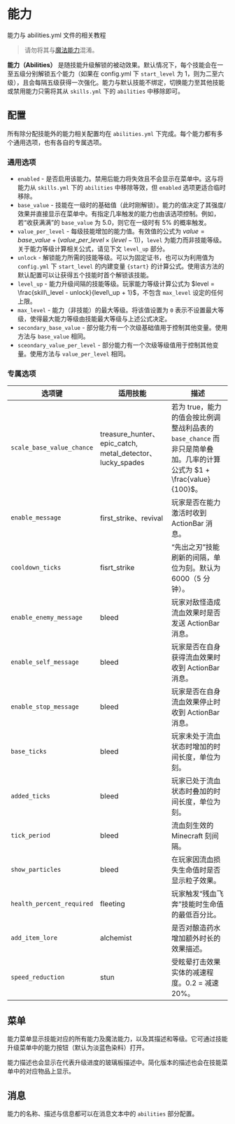 # 能力

能力与 abilities.yml 文件的相关教程

> 请勿将其与[魔法能力](mana-abilities.md)混淆。

**能力（Abilities）** 是随技能升级解锁的被动效果。默认情况下，每个技能会在一至五级分别解锁五个能力（如果在 config.yml 下 `start_level` 为 1，则为二至六级），且会每隔五级获得一次强化。能力与默认技能不绑定，切换能力至其他技能或禁用能力只需将其从 `skills.yml` 下的 `abilities` 中移除即可。

## 配置

所有除分配技能外的能力相关配置均在 `abilities.yml` 下完成。每个能力都有多个通用选项，也有各自的专属选项。

### 通用选项

* `enabled` - 是否启用该能力。禁用后能力将失效且不会显示在菜单中。这与将能力从 `skills.yml` 下的 `abilities` 中移除等效，但 `enabled` 选项更适合临时移除。
* `base_value` - 技能在一级时的基础值（此时刚解锁）。能力的值决定了其强度/效果并直接显示在菜单中。有指定几率触发的能力也由该选项控制。例如，若“收获满满”的 `base_value` 为 5.0，则它在一级时有 5% 的概率触发。
* `value_per_level` - 每级技能增加的能力值。有效值的公式为 $value = base\_value + (value\_per\_level \times (level - 1))$，`level` 为能力而非技能等级。关于能力等级计算相关公式，请见下文 `level_up` 部分。
* `unlock` - 解锁能力所需的技能等级。可以为固定证书，也可以为利用值为`config.yml` 下 `start_level` 的内建变量 `{start}` 的计算公式。使用该方法的默认配置可以让获得五个技能时首个解锁该技能。
* `level_up` - 能力升级间隔的技能等级。玩家能力等级计算公式为 $level = \frac{skill\_level - unlock}{level\_up + 1}$，不包含 `max_level` 设定的任何上限。
* `max_level` - 能力（非技能）的最大等级。将该值设置为 `0` 表示不设置最大等级，使得最大能力等级由技能最大等级与上述公式决定。
* `secondary_base_value` - 部分能力有一个次级基础值用于控制其他变量。使用方法与 `base_value` 相同。
* `sceondary_value_per_level` - 部分能力有一个次级等级值用于控制其他变量。使用方法与 `value_per_level` 相同。

### 专属选项

|选项键|适用技能|描述|
|---|---|---|
|`scale_base_value_chance`|treasure_hunter、epic_catch, metal_detector、lucky_spades|若为 true，能力的值会按比例调整战利品表的 `base_chance` 而非只是简单叠加。几率的计算公式为 $1 + \frac{value}{100}$。|
|`enable_message`|first_strike、revival|玩家是否在能力激活时收到 ActionBar 消息。|
|`cooldown_ticks`|fisrt_strike|“先出之刃”技能刷新的间隔，单位为刻。默认为 6000（5 分钟）。|
|`enable_enemy_message`|bleed|玩家对敌怪造成流血效果时是否发送 ActionBar 消息。|
|`enable_self_message`|bleed|玩家是否在自身获得流血效果时收到 ActionBar 消息。|
|`enable_stop_message`|bleed|玩家是否在自身流血效果停止时收到 ActionBar 消息。|
|`base_ticks`|bleed|玩家未处于流血状态时增加的时间长度，单位为刻。|
|`added_ticks`|bleed|玩家已处于流血状态时叠加的时间长度，单位为刻。|
|`tick_period`|bleed|流血刻生效的 Minecraft 刻间隔。|
|`show_particles`|bleed|在玩家因流血损失生命值时是否显示粒子效果。|
|`health_percent_required`|fleeting|玩家触发“残血飞奔”技能时生命值的最低百分比。|
|`add_item_lore`|alchemist|是否对酿造药水增加额外时长的效果描述。|
|`speed_reduction`|stun|受眩晕打击效果实体的减速程度。0.2 = 减速 20%。|

## 菜单

能力菜单显示技能对应的所有能力及魔法能力，以及其描述和等级。它可通过技能升级菜单中的能力按钮（默认为淡蓝色染料）打开。

能力描述也会显示在代表升级进度的玻璃板描述中。简化版本的描述也会在技能菜单中的对应物品上显示。

## 消息

能力的名称、描述与信息都可以在消息文本中的 `abilities` 部分配置。